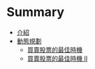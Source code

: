 # Summary

* [介紹](README.md)
* [動態規劃](dynamic.md)
    * [買賣股票的最佳時機](dynamic/p1042.md)
    * [買賣股票的最佳時機 II](dynamic/p1043.md)